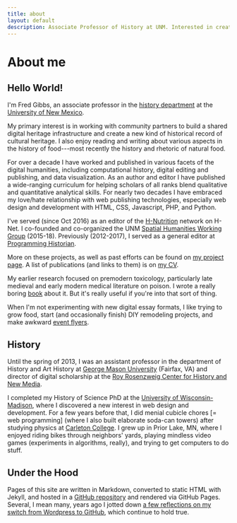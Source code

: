 ```yaml
---
title: about
layout: default
description: Associate Professor of History at UNM. Interested in creating new kinds of digital historical archives, web design, history of food, gardening, bicycles.
---
```


# About me

## Hello World!
I'm Fred Gibbs, an associate professor in the [history department](http://history.unm.edu) at the [University of New Mexico](http://unm.edu).

My primary interest is in working with community partners to build a shared digital heritage infrastructure and create a new kind of historical record of cultural heritage. I also enjoy reading and writing about various aspects in the history of food---most recently the history and rhetoric of natural food.

For over a decade I have worked and published in various facets of the digital humanities, including computational history, digital editing and publishing, and data visualization. As an author and editor I have published a wide-ranging curriculum for helping scholars of all ranks blend qualitative and quantitative analytical skills. For nearly two decades I have embraced my love/hate relationship with web publishing technologies, especially web design and development with HTML, CSS, Javascript, PHP, and Python.

I've served (since Oct 2016) as an editor of the [H-Nutrition](https://networks.h-net.org/h-nutrition) network on H-Net. I co-founded and co-organized the UNM [Spatial Humanities Working Group](http://spatialhumanities.unm.edu) (2015-18). Previously (2012-2017), I served as a general editor at [Programming Historian](http://programminghistorian.org).

More on these projects, as well as past efforts can be found on [my project page](projects). A list of publications (and links to them) is on [my CV](cv).

My earlier research focused on premodern toxicology, particularly late medieval and early modern medical literature on poison. I wrote a really boring [book](https://www.routledge.com/Poison-Medicine-and-Disease-in-Late-Medieval-and-Early-Modern-Europe/Gibbs/p/book/9781472420398) about it. But it's really useful if you're into that sort of thing.

When I'm not experimenting with new digital essay formats, I like trying to grow food, start (and occasionally finish) DIY remodeling projects, and make awkward [event flyers](/portfolio/flyers).


## History
Until the spring of 2013, I was an assistant professor in the department of History and Art History at [George Mason University](http:///gmu.edu) (Fairfax, VA) and director of digital scholarship at the [Roy Rosenzweig Center for History and New Media](http://chnm.gmu.edu).

I completed my History of Science PhD at the [University of Wisconsin-Madison](http://wisc.edu), where I discovered a new interest in web design and development. For a few years before that, I did menial cubicle chores \[= web programming] (where I also built elaborate soda-can towers) after studying physics at [Carleton College](http://www.carleton.edu). I grew up in Prior Lake, MN, where I enjoyed riding bikes through neighbors' yards, playing  mindless video games (experiments in algorithms, really), and trying to get computers to do stuff.


## Under the Hood
Pages of this site are written in Markdown, converted to static HTML with Jekyll, and hosted in a [GitHub repository](https://github.com/fredgibbs/fredgibbs.github.io) and rendered via GitHub Pages. Several, I mean many, years ago I jotted down [a few reflections on my switch from Wordpress to GitHub](posts/a-new-minimalist-versioned-website), which continue to hold true.
